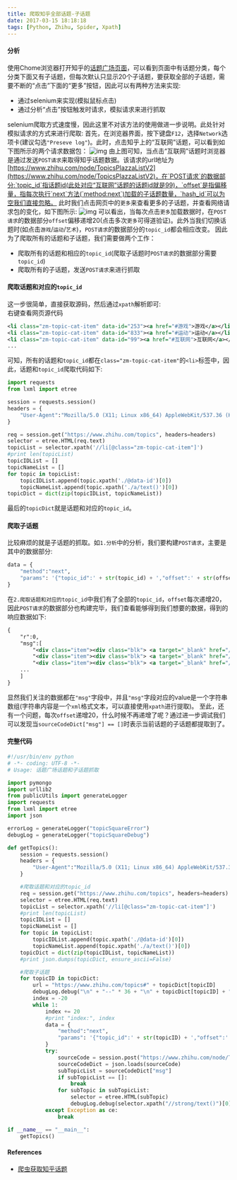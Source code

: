 ```yaml
---
title: 爬取知乎全部话题-子话题
date: 2017-03-15 18:18:18
tags: [Python, Zhihu, Spider, Xpath]
---
```

#### 分析
使用Chome浏览器打开知乎的[话题广场页面](https://www.zhihu.com/topics)，可以看到页面中有话题分类，每个分类下面又有子话题，但每次默认只显示20个子话题，要获取全部的子话题，需要不断的“点击”下面的“更多”按钮，因此可以有两种方法来实现:
   + 通过selenium来实现(模拟鼠标点击)
   + 通过分析“点击”按钮触发时请求，模拟请求来进行抓取

selenium爬取方式速度慢，因此这里不对该方法的使用做进一步说明。此处针对模拟请求的方式来进行爬取:
首先，在浏览器界面，按下键盘`F12`，选择`Network`选项卡(建议勾选`"Preseve log"`)。此时，点击知乎上的“互联网”话题，可以看到如下图所示的两个请求数据包：
![img](/images/zhihuTopicSquareSpider/clickInternet.png)
由上图可知，当点击“互联网”话题时浏览器是通过发送`POST请求`来取得知乎话题数据。该请求的url地址为[https://www.zhihu.com/node/TopicsPlazzaListV2](https://www.zhihu.com/node/TopicsPlazzaListV2)，在`POST请求`的数据部分:`topic_id`指话题id(此处对应“互联网”话题的话题id就是99)，`offset`是指偏移量，指每次执行`next`方法(`method:next`)加载的子话题数量，`hash_id`可以为空我们直接忽略。
此时我们点击网页中的`更多`来查看更多的子话题，并查看网络请求包的变化，如下图所示:
![img](/images/zhihuTopicSquareSpider/clickMore.png)
可以看出，当每次点击`更多`加载数据时，在`POST请求`的数据部分`offset`偏移递增20(点击多次`更多`可得道验证)。此外当我们切换话题时(如点击`游戏`/`运动`/`艺术`)，`POST请求`的数据部分的`topic_id`都会相应改变。
因此为了爬取所有的话题和子话题，我们需要做两个工作：
   + 爬取所有的话题和相应的`topic_id`(爬取子话题时`POST请求`的数据部分需要`topic_id`)
   + 爬取所有的子话题，发送`POST请求`来进行抓取


#### 爬取话题和对应的`topic_id`
这一步很简单，直接获取源码，然后通过`xpath`解析即可:  
右键查看网页源代码
```xml
<li class="zm-topic-cat-item" data-id="253"><a href="#游戏">游戏</a></li>
<li class="zm-topic-cat-item" data-id="833"><a href="#运动">运动</a></li>
<li class="zm-topic-cat-item" data-id="99"><a href="#互联网">互联网</a></li>
...
```
可知，所有的话题和`topic_id`都在`class="zm-topic-cat-item"`的`<li>`标签中，因此，话题和`topic_id`爬取代码如下:
```python
import requests
from lxml import etree

session = requests.session()
headers = {
    "User-Agent":"Mozilla/5.0 (X11; Linux x86_64) AppleWebKit/537.36 (KHTML, like Gecko) Ubuntu Chromium/56.0.2924.76 Chrome/56.0.2924.76 Safari/537.36"
}

req = session.get("https://www.zhihu.com/topics", headers=headers)
selector = etree.HTML(req.text)
topicList = selector.xpath('//li[@class="zm-topic-cat-item"]')
#print len(topicList)
topicIDList = []
topicNameList = []
for topic in topicList:
    topicIDList.append(topic.xpath('./@data-id')[0])
    topicNameList.append(topic.xpath('./a/text()')[0])
topicDict = dict(zip(topicIDList, topicNameList))
```
最后的`topicDict`就是话题和对应的`topic_id`。

#### 爬取子话题
比较麻烦的就是子话题的抓取。如`1.分析`中的分析，我们要构建`POST请求`，主要是其中的数据部分:
```python
data = {
    "method":"next",
    "params": '{"topic_id":' + str(topic_id) + ',"offset":' + str(offset) + ',"hash_id":""}'
}
```
在`2.爬取话题和对应的topic_id`中我们有了全部的`topic_id`，`offset`每次递增20，因此`POST请求`的数据部分也构建完毕，我们查看能够得到我们想要的数据，得到的响应数据如下:
```xml
{
    "r":0,
    "msg":[
        "<div class="item"><div class="blk"> <a target="_blank" href="/topic/19550757"> <img src="https://pic3.zhimg.com/127ee131a4487388e104da2bba7a4df6_xs.jpg" alt="腾讯"> <strong>腾讯</strong> </a> <p>中国最大的互联网综合服务提供公司，主营以腾讯网、QQ、微信、腾…</p> <a id="t::-176" href="javascript:;" class="follow meta-item zg-follow"><i class="z-icon-follow"></i>关注</a> </div></div>",
        "<div class="item"><div class="blk"> <a target="_blank" href="/topic/19854644"> <img src="https://pic1.zhimg.com/e9c699fa4_xs.jpg" alt="余额宝"> <strong>余额宝</strong> </a> <p>余额宝创立于2013年6月，是蚂蚁金服旗下的一项余额增值服务和…</p> <a id="t::-103570" href="javascript:;" class="follow meta-item zg-follow"><i class="z-icon-follow"></i>关注</a> </div></div>",
        "<div class="item"><div class="blk"> <a target="_blank" href="/topic/19551460"> <img src="https://pic3.zhimg.com/e75e39ed2_xs.jpg" alt="百度"> <strong>百度</strong> </a> <p>中国互联网公司之一，占有中国搜索引擎市场五成以上的份额。旗下有…</p> <a id="t::-413" href="javascript:;" class="follow meta-item zg-follow"><i class="z-icon-follow"></i>关注</a> </div></div>",
	...
	]
}
```
显然我们关注的数据都在`"msg"`字段中，并且`"msg"`字段对应的value是一个字符串数组(字符串内容是一个`xml`格式文本，可以直接使用`xpath`进行提取)。
至此，还有一个问题，每次`offset`递增20，什么时候不再递增了呢？通过进一步调试我们可以发现当`sourceCodeDict["msg"] == []`时表示当前话题的子话题都提取到了。

#### 完整代码
```python
#!/usr/bin/env python
# -*- coding: UTF-8 -*-
# Usage: 话题广场话题和子话题抓取

import pymongo
import urllib2
from publicUtils import generateLogger
import requests
from lxml import etree
import json

errorLog = generateLogger("topicSquareError")
debugLog = generateLogger("topicSquareDebug")

def getTopics():
    session = requests.session()
    headers = {
        "User-Agent":"Mozilla/5.0 (X11; Linux x86_64) AppleWebKit/537.36 (KHTML, like Gecko) Ubuntu Chromium/56.0.2924.76 Chrome/56.0.2924.76 Safari/537.36"
    }

	#爬取话题和对应的topic_id
    req = session.get("https://www.zhihu.com/topics", headers=headers)
    selector = etree.HTML(req.text)
    topicList = selector.xpath('//li[@class="zm-topic-cat-item"]')
    #print len(topicList)
    topicIDList = []
    topicNameList = []
    for topic in topicList:
        topicIDList.append(topic.xpath('./@data-id')[0])
        topicNameList.append(topic.xpath('./a/text()')[0])
    topicDict = dict(zip(topicIDList, topicNameList))
    #print json.dumps(topicDict, ensure_ascii=False)

	#爬取子话题
    for topicID in topicDict:
        url = "https://www.zhihu.com/topics#" + topicDict[topicID]
        debugLog.debug("\n" + "--" * 36 + "\n" + topicDict[topicID] + "\n" + "--" * 36)
        index = -20
        while 1:
            index += 20
            #print "index:", index
            data = {
                "method":"next",
                "params": '{"topic_id":' + str(topicID) + ',"offset":' + str(index) + ',"hash_id":""}'
            }
            try:
                sourceCode = session.post("https://www.zhihu.com/node/TopicsPlazzaListV2", data=data, headers=headers).content
                sourceCodeDict = json.loads(sourceCode)
                subTopicList = sourceCodeDict["msg"]
                if subTopicList == []:
                    break
                for subTopic in subTopicList:
                    selector = etree.HTML(subTopic)
                    debugLog.debug(selector.xpath("//strong/text()")[0])
            except Exception as ce:
                break

if __name__ == "__main__":
    getTopics()
```

#### References
- [爬虫获取知乎话题](http://www.tuicool.com/articles/ZNzAbq)
